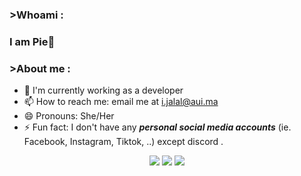 

### >Whoami :
### I am Pie👋


### >About me :
- 🔭 I'm currently working as a developer
- 📫 How to reach me: email me at i.jalal@aui.ma
- 😄 Pronouns: She/Her
- ⚡ Fun fact: I don't have any ***_personal_ social media accounts*** (ie. Facebook, Instagram, Tiktok, ..) except discord .



<p align="center">
  <img src ="https://github-readme-stats.vercel.app/api?username=pie972&show_icons=true&count_private=true&theme=darcula&hide_border=true&hide=issues,contribs&bg_color=00000000">
  <img src ="https://github-readme-stats.vercel.app/api/top-langs/?username=pie972&layout=compact&hide_border=true&theme=darcula&bg_color=00000000&langs_count=6&hide=jupyter%20notebook,tex,css,php">
  <img src ="https://github-readme-streak-stats.herokuapp.com?user=pie972&theme=darcula&hide_border=true&background=FFFFFF00">
</p>
              
